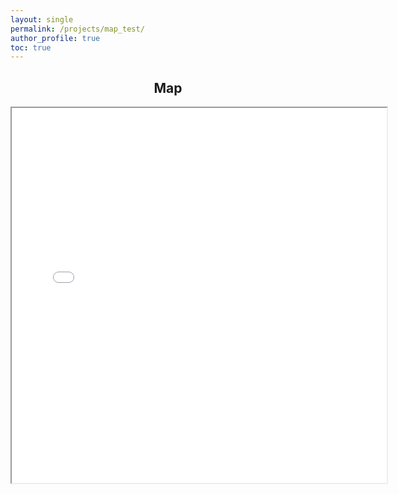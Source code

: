 ```yaml
---
layout: single
permalink: /projects/map_test/
author_profile: true
toc: true
---
```



<h2 align="center"> 
        Map
</h2>

<p align="center">
<iframe src="/images/folium_test.html" height="600" width="600"></iframe>
</p>
